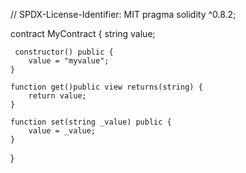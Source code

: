// SPDX-License-Identifier: MIT
pragma solidity ^0.8.2;

contract MyContract {
     string value;

     constructor() public {
        value = "myvalue";
    }

    function get()public view returns(string) {
        return value;
    }

    function set(string _value) public {
        value = _value;
    }
}
